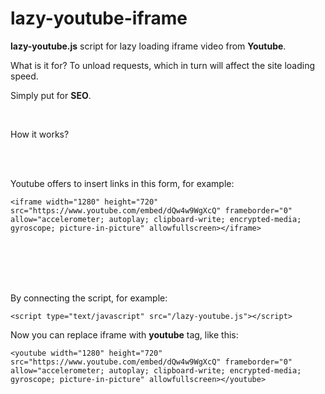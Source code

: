 # lazy-youtube-iframe

<b>lazy-youtube.js</b> script for lazy loading iframe video from <b>Youtube</b>.

What is it for? To unload requests, which in turn will affect the site loading speed.

Simply put for <b>SEO</b>.

<br>

How it works?

<br>
<br>

Youtube offers to insert links in this form, for example:
```
<iframe width="1280" height="720" src="https://www.youtube.com/embed/dQw4w9WgXcQ" frameborder="0" allow="accelerometer; autoplay; clipboard-write; encrypted-media; gyroscope; picture-in-picture" allowfullscreen></iframe>
```
<br>
<br>
<br>
<br>

By connecting the script, for example:
```
<script type="text/javascript" src="/lazy-youtube.js"></script>
```

Now you can replace iframe with <b>youtube</b> tag, like this:
```
<youtube width="1280" height="720" src="https://www.youtube.com/embed/dQw4w9WgXcQ" frameborder="0" allow="accelerometer; autoplay; clipboard-write; encrypted-media; gyroscope; picture-in-picture" allowfullscreen></youtube>
```
